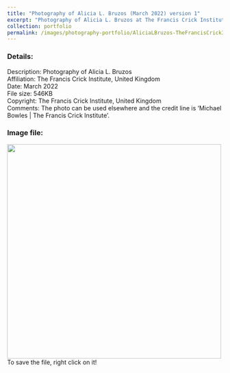 ```yaml
---
title: "Photography of Alicia L. Bruzos (March 2022) version 1"
excerpt: "Photography of Alicia L. Bruzos at The Francis Crick Institute (United Kingdom) in March 2022 <br/><img src='/images/photography-portfolio/AliciaLBruzos-TheFrancisCrickInstitute-Mar2022-1.jpg'>"
collection: portfolio
permalink: /images/photography-portfolio/AliciaLBruzos-TheFrancisCrickInstitute-Mar2022-1
---
```


### Details: <br/>
Description: Photography of Alicia L. Bruzos <br/>
Affiliation: The Francis Crick Institute, United Kingdom <br/>
Date: March 2022 <br/>
File size: 546KB <br/>
Copyright: The Francis Crick Institute, United Kingdom <br/> 
Comments: The photo can be used elsewhere and the credit line is ‘Michael Bowles | The Francis Crick Institute’. <br/> 

### Image file: <br/>
<img src='/images/photography-portfolio/AliciaLBruzos-TheFrancisCrickInstitute-Mar2022-1.jpg' width="500">  
To save the file, right click on it!
